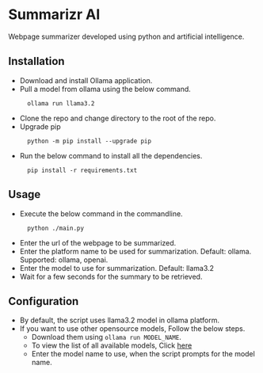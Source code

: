 # Summarizr AI
Webpage summarizer developed using python and artificial intelligence.

## Installation
- Download and install Ollama application.
- Pull a model from ollama using the below command.
  ```shell
    ollama run llama3.2
    ```
- Clone the repo and change directory to the root of the repo.
- Upgrade pip
  ```shell
    python -m pip install --upgrade pip
  ```
- Run the below command to install all the dependencies.
  ```shell
    pip install -r requirements.txt
  ```

## Usage
- Execute the below command in the commandline.
  ```shell
    python ./main.py
  ```
- Enter the url of the webpage to be summarized.
- Enter the platform name to be used for summarization. Default: ollama. Supported: ollama, openai.
- Enter the model to use for summarization. Default: llama3.2
- Wait for a few seconds for the summary to be retrieved.

## Configuration
- By default, the script uses llama3.2 model in ollama platform. 
- If you want to use other opensource models, Follow the below steps.
  - Download them using `ollama run MODEL_NAME`.
  - To view the list of all available models, Click [here](https://ollama.com/search)
  - Enter the model name to use, when the script prompts for the model name.